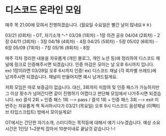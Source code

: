 # 디스코드 온라인 모임
매주 목 21:00에 모여서 진행하겠습니다. (월요일 수요일은 빨간 날이 많네요ㅎㅎ)

03/21 (0회차) - OT, 자기소개 ^-^
03/28 (1회차) - 1장 의견 공유
04/04 (2회차) - 2장
04/11 (3회차) - 3장
04/18 (4회차) - 4장
04/25 (5회차) - 5장
05/02 (6회차) - 6장
05/09 (7회차) - 7장
05/16 (8회차) - 8장

매주 각자 정리한 내용을 자유롭게 (개인 블로그, 개인 노션 등)에 정리하여 디스코드 채널에 링크로 인증해주시면 되겠습니다.
인증 마감은 모이는 날 오후 6시까지 입니다.
ex) 1장이라면 03/28일 오후 6시까지 인증!
ex) 디스코드 채널 (각 회차별 쓰레드)에 남겨주시면 되겠습니다. 채널이 만들어지면 예시 남겨드릴게요.

저희 모임은 따로 보증금이 없습니다.
대신, 3회까지 미참여 및 인증 패스가 가능하지만 그 이상 횟수가 넘어간다면 같이 진행하기 어렵다고 판단해 모임에서 나가주시면 되겠습니다.
ex) 결석 2회 + 인증 패스 1회 --> pass / 결석 1회 + 인증 패스 3회 --> exit
이번주는 자유롭게 책 독서하시다가 03/21 (목요일) 오후 9시 디스코드 음성채널 (이펙티브 타입스크립트) 방에서 모이실게요!

OT에서는 간단한 자기소개, 스터디하는 목적등에 대해서 얘기 나누겠습니다.
예상 소요 시간은 1인당 1~2분씩 잡아서 10분이내로 끝날것 같습니다 !-!
